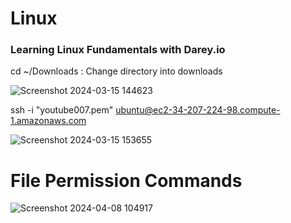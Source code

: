 # Linux

### Learning Linux Fundamentals with Darey.io 

cd ~/Downloads : Change directory into downloads

![Screenshot 2024-03-15 144623](https://github.com/kyriangithub/Linux/assets/134151451/f85951f3-2816-4619-a77c-7115f224099b)

ssh -i "youtube007.pem" ubuntu@ec2-34-207-224-98.compute-1.amazonaws.com

![Screenshot 2024-03-15 153655](https://github.com/kyriangithub/Linux/assets/134151451/6d07cd47-b00c-4550-a15c-79c030f45936)

# File Permission Commands 

![Screenshot 2024-04-08 104917](https://github.com/kyriangithub/Linux/assets/134151451/f5fe3c9b-9429-4e0a-aa8f-00fa18736cf9)




